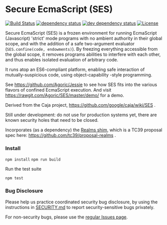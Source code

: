 # Secure EcmaScript (SES)

[![Build Status][ci-svg]][ci-url]
[![dependency status][deps-svg]][deps-url]
[![dev dependency status][dev-deps-svg]][dev-deps-url]
[![License][license-image]][license-url]

Secure EcmaScript (SES) is a frozen environment for running EcmaScript
(Javascript) 'strict' mode programs with no ambient authority in their global
scope, and with the addition of a safe two-argument evaluator
(`SES.confine(code, endowments)`). By freezing everything accessible from the
global scope, it removes programs abilities to interfere with each other, and
thus enables isolated evaluation of arbitrary code.

It runs atop an ES6-compliant platform, enabling safe interaction of
mutually-suspicious code, using object-capability -style programming.

See https://github.com/Agoric/Jessie to see how SES fits into the various
flavors of confined EcmaScript execution. And visit
https://rawgit.com/Agoric/SES/master/demo/ for a demo.

Derived from the Caja project, https://github.com/google/caja/wiki/SES .

Still under development: do not use for production systems yet, there are
known security holes that need to be closed.

Incorporates (as a dependency) the [Realms shim](https://github.com/Agoric/realms-shim), which is a TC39 proposal spec here:
https://github.com/tc39/proposal-realms .

### Install

`npm install`
`npm run build`

Run the test suite

`npm test`

### Bug Disclosure

Please help us practice coordinated security bug disclosure, by using the
instructions in
[SECURITY.md](https://github.com/Agoric/SES/blob/master/SECURITY.md)
to report security-sensitive bugs privately.

For non-security bugs, please use the [regular Issues
page](https://github.com/Agoric/SES/issues).


<!-- [![Coverage Status][coveralls-svg]][coveralls-url] -->

[ci-svg]: https://circleci.com/gh/Agoric/SES.svg?style=svg
[ci-url]: https://circleci.com/gh/Agoric/SES
[coveralls-svg]: https://coveralls.io/repos/github/Agoric/SES/badge.svg
[coveralls-url]: https://coveralls.io/github/Agoric/SES
[deps-svg]: https://david-dm.org/Agoric/SES.svg
[deps-url]: https://david-dm.org/Agoric/SES
[dev-deps-svg]: https://david-dm.org/Agoric/SES/dev-status.svg
[dev-deps-url]: https://david-dm.org/Agoric/SES?type=dev
[license-image]: https://img.shields.io/badge/License-Apache%202.0-blue.svg
[license-url]: shim/LICENSE
